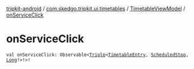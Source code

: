 [tripkit-android](../../index.md) / [com.skedgo.tripkit.ui.timetables](../index.md) / [TimetableViewModel](index.md) / [onServiceClick](./on-service-click.md)

# onServiceClick

`val onServiceClick: Observable<`[`Triple`](https://kotlinlang.org/api/latest/jvm/stdlib/kotlin/-triple/index.html)`<`[`TimetableEntry`](../../com.skedgo.tripkit.ui.model/-timetable-entry/index.md)`, `[`ScheduledStop`](../../com.skedgo.tripkit.common.model/-scheduled-stop/index.md)`, `[`Long`](https://kotlinlang.org/api/latest/jvm/stdlib/kotlin/-long/index.html)`!>!>!`
